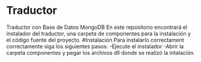 # Traductor
Traductor con Base de Datos MongoDB 
  En este repositorio encontrará el instalador del traductor,  una carpeta de componentes para la instalación y el código fuente del proyecto.
 #Instalación
  Para instalarlo correctament correctamente siga los siguientes pasos:
  -Ejecute el instalador
  -Abrir la carpeta componentes y pegar los archivos dll donde se realizó la intalación.
